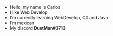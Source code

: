 - Hello, my name is Carlos 
- I like Web Develop
- I’m currently learning WebDevelop, C# and Java 
- I’m mexican
- My discord __DustMan#3713__

